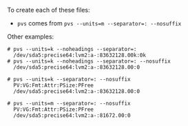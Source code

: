 To create each of these files:

* `pvs` comes from `pvs --units=m --separator=: --nosuffix`

Other examples:

```
# pvs --units=k --noheadings --separator=:
  /dev/sda5:precise64:lvm2:a-:83632128.00k:0k
# pvs --units=k --noheadings --separator=: --nosuffix
  /dev/sda5:precise64:lvm2:a-:83632128.00:0

# pvs --units=k --separator=: --nosuffix
  PV:VG:Fmt:Attr:PSize:PFree
  /dev/sda5:precise64:lvm2:a-:83632128.00:0

# pvs --units=m --separator=: --nosuffix
  PV:VG:Fmt:Attr:PSize:PFree
  /dev/sda5:precise64:lvm2:a-:81672.00:0
```
